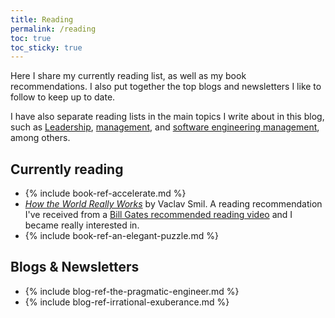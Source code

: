 ```yaml
---
title: Reading
permalink: /reading
toc: true
toc_sticky: true
---
```


Here I share my currently reading list, as well as my book recommendations. I also put together the top blogs and newsletters I like to follow to keep up to date.

I have also separate reading lists in the main topics I write about in this blog, such as [Leadership](/leadership), [management](/mgmt), and [software engineering management](/mgmt/swe), among others.

## Currently reading

- {% include book-ref-accelerate.md %}
- *[How the World Really Works](https://amzn.to/3RpuBWN)* by Vaclav Smil. A reading recommendation I've received from a [Bill Gates recommended reading video](https://www.youtube.com/watch?v=ksImBkJNQt8) and I became really interested in.
- {% include book-ref-an-elegant-puzzle.md %}

## Blogs & Newsletters

- {% include blog-ref-the-pragmatic-engineer.md %}
- {% include blog-ref-irrational-exuberance.md %}
